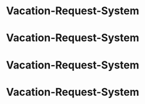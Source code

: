 # Vacation-Request-System
# Vacation-Request-System
# Vacation-Request-System
# Vacation-Request-System

